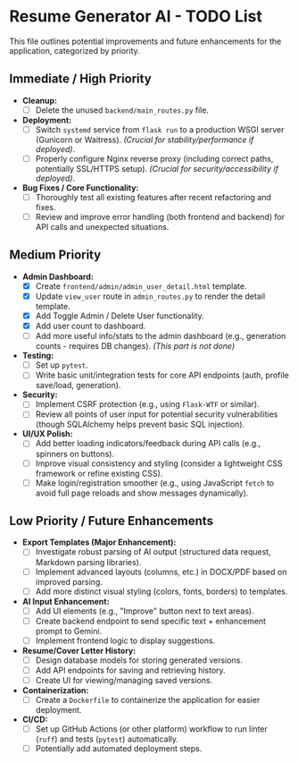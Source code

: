 # Resume Generator AI - TODO List

This file outlines potential improvements and future enhancements for the application, categorized by priority.

## Immediate / High Priority

*   **Cleanup:**
    *   [ ] Delete the unused `backend/main_routes.py` file.
*   **Deployment:**
    *   [ ] Switch `systemd` service from `flask run` to a production WSGI server (Gunicorn or Waitress). *(Crucial for stability/performance if deployed)*.
    *   [ ] Properly configure Nginx reverse proxy (including correct paths, potentially SSL/HTTPS setup). *(Crucial for security/accessibility if deployed)*.
*   **Bug Fixes / Core Functionality:**
    *   [ ] Thoroughly test all existing features after recent refactoring and fixes.
    *   [ ] Review and improve error handling (both frontend and backend) for API calls and unexpected situations.

## Medium Priority

*   **Admin Dashboard:**
    *   [X] Create `frontend/admin/admin_user_detail.html` template.
    *   [X] Update `view_user` route in `admin_routes.py` to render the detail template.
    *   [X] Add Toggle Admin / Delete User functionality.
    *   [X] Add user count to dashboard.
    *   [ ] Add more useful info/stats to the admin dashboard (e.g., generation counts - requires DB changes). *(This part is not done)*
*   **Testing:**
    *   [ ] Set up `pytest`.
    *   [ ] Write basic unit/integration tests for core API endpoints (auth, profile save/load, generation).
*   **Security:**
    *   [ ] Implement CSRF protection (e.g., using `Flask-WTF` or similar).
    *   [ ] Review all points of user input for potential security vulnerabilities (though SQLAlchemy helps prevent basic SQL injection).
*   **UI/UX Polish:**
    *   [ ] Add better loading indicators/feedback during API calls (e.g., spinners on buttons).
    *   [ ] Improve visual consistency and styling (consider a lightweight CSS framework or refine existing CSS).
    *   [ ] Make login/registration smoother (e.g., using JavaScript `fetch` to avoid full page reloads and show messages dynamically).

## Low Priority / Future Enhancements

*   **Export Templates (Major Enhancement):**
    *   [ ] Investigate robust parsing of AI output (structured data request, Markdown parsing libraries).
    *   [ ] Implement advanced layouts (columns, etc.) in DOCX/PDF based on improved parsing.
    *   [ ] Add more distinct visual styling (colors, fonts, borders) to templates.
*   **AI Input Enhancement:**
    *   [ ] Add UI elements (e.g., "Improve" button next to text areas).
    *   [ ] Create backend endpoint to send specific text + enhancement prompt to Gemini.
    *   [ ] Implement frontend logic to display suggestions.
*   **Resume/Cover Letter History:**
    *   [ ] Design database models for storing generated versions.
    *   [ ] Add API endpoints for saving and retrieving history.
    *   [ ] Create UI for viewing/managing saved versions.
*   **Containerization:**
    *   [ ] Create a `Dockerfile` to containerize the application for easier deployment.
*   **CI/CD:**
    *   [ ] Set up GitHub Actions (or other platform) workflow to run linter (`ruff`) and tests (`pytest`) automatically.
    *   [ ] Potentially add automated deployment steps.
